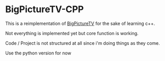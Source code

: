 # BigPictureTV-CPP

This is a reimplementation of [BigPictureTV](https://github.com/Odizinne/bigpicturetv) for the sake of learning c++.

Not everything is implemented yet but core function is working.

Code / Project is not structured at all since i'm doing things as they come.

Use the python version for now